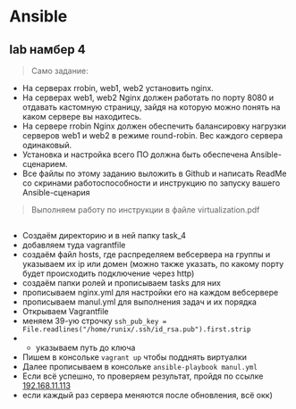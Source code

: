 # Ansible
## lab намбер 4

> Само задание:
 + На серверах rrobin, web1, web2 установить nginx.
 + На серверах web1, web2 Nginx должен работать по порту 8080 и отдавать кастомную страницу, зайдя на которую можно понять на каком сервере вы находитесь.
 + На сервере rrobin Nginx должен обеспечить балансировку нагрузки серверов web1 и web2 в режиме round-robin. Вес каждого сервера одинаковый.
 + Установка и настройка всего ПО должна быть обеспечена Ansible-сценарием.
 + Все файлы по этому заданию выложить в Github и написать ReadMe со скринами работоспособности и инструкцию по запуску вашего Ansible-сценария


> Выполняем работу по инструкции в файле virtualization.pdf
## 
 + Создаём директорию и в ней папку task_4
 + добавляем туда vagrantfile
 + создаём  файл hosts, где распределяем вебсервера на группы и указываем их ip или домен (можно также указать, по какому порту будет происходить подключение через http)
 + cоздаём папки ролей и прописываем tasks для них
 + прописываем nginx.yml для настройки его на каждом вебсервере
 + прописываем manul.yml для выполнения задач и их порядка
 + Открываем Vagrantfile
 + меняем 39-ую строчку `ssh_pub_key = File.readlines("/home/runix/.ssh/id_rsa.pub").first.strip`
 + +  указываем путь до ключа
 + Пишем в консольке `vagrant up`  чтобы подднять виртуалки
 + Далее прописываем в консольке `ansible-playbook manul.yml`
 + Если всё успешно, то проверяем результат, пройдя по ссылке  [192.168.11.113](http://192.168.11.113/)
 + если каждый раз сервера меняются после обновления, всё окк)
 

